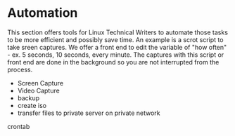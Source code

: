 # Automation
This section offers tools for Linux Technical Writers to automate those tasks to be more efficient and possibly save time. An example is a scrot script to take sreen captures. We offer a front end to edit the variable of "how often" - ex. 5 seconds, 10 seconds, every minute. The captures with this script or front end are done in the background so you are not interrupted from the process.

- Screen Capture
- Video Capture
- backup
- create iso
- transfer files to private server on private network


crontab

